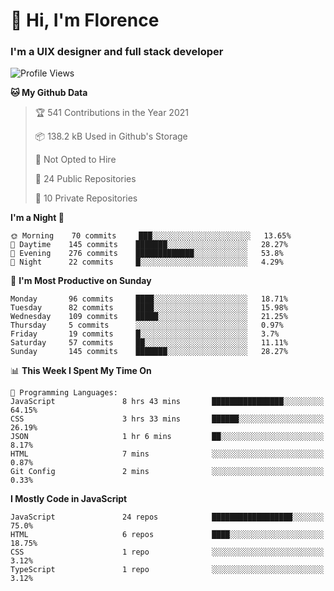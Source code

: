 <h1>👋 Hi, I'm Florence</h1>
<h3>I'm a UIX designer and full stack developer</h3>


<!--START_SECTION:waka-->
![Profile Views](http://img.shields.io/badge/Profile%20Views-3-blue)

**🐱 My Github Data** 

> 🏆 541 Contributions in the Year 2021
 > 
> 📦 138.2 kB Used in Github's Storage 
 > 
> 🚫 Not Opted to Hire
 > 
> 📜 24 Public Repositories 
 > 
> 🔑 10 Private Repositories  
 > 
**I'm a Night 🦉** 

```text
🌞 Morning    70 commits     ███░░░░░░░░░░░░░░░░░░░░░░   13.65% 
🌆 Daytime    145 commits    ███████░░░░░░░░░░░░░░░░░░   28.27% 
🌃 Evening    276 commits    █████████████░░░░░░░░░░░░   53.8% 
🌙 Night      22 commits     █░░░░░░░░░░░░░░░░░░░░░░░░   4.29%

```
📅 **I'm Most Productive on Sunday** 

```text
Monday       96 commits     ████░░░░░░░░░░░░░░░░░░░░░   18.71% 
Tuesday      82 commits     ████░░░░░░░░░░░░░░░░░░░░░   15.98% 
Wednesday    109 commits    █████░░░░░░░░░░░░░░░░░░░░   21.25% 
Thursday     5 commits      ░░░░░░░░░░░░░░░░░░░░░░░░░   0.97% 
Friday       19 commits     █░░░░░░░░░░░░░░░░░░░░░░░░   3.7% 
Saturday     57 commits     ██░░░░░░░░░░░░░░░░░░░░░░░   11.11% 
Sunday       145 commits    ███████░░░░░░░░░░░░░░░░░░   28.27%

```


📊 **This Week I Spent My Time On** 

```text
💬 Programming Languages: 
JavaScript               8 hrs 43 mins       ████████████████░░░░░░░░░   64.15% 
CSS                      3 hrs 33 mins       ██████░░░░░░░░░░░░░░░░░░░   26.19% 
JSON                     1 hr 6 mins         ██░░░░░░░░░░░░░░░░░░░░░░░   8.17% 
HTML                     7 mins              ░░░░░░░░░░░░░░░░░░░░░░░░░   0.87% 
Git Config               2 mins              ░░░░░░░░░░░░░░░░░░░░░░░░░   0.33%

```

**I Mostly Code in JavaScript** 

```text
JavaScript               24 repos            ██████████████████░░░░░░░   75.0% 
HTML                     6 repos             ████░░░░░░░░░░░░░░░░░░░░░   18.75% 
CSS                      1 repo              ░░░░░░░░░░░░░░░░░░░░░░░░░   3.12% 
TypeScript               1 repo              ░░░░░░░░░░░░░░░░░░░░░░░░░   3.12%

```



<!--END_SECTION:waka-->
